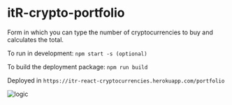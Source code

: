 # itR-crypto-portfolio
Form in which you can type the number of cryptocurrencies to buy and calculates the total.

To run in development:  `npm start -s (optional)`

To build the deployment package: `npm run build`

Deployed in `https://itr-react-cryptocurrencies.herokuapp.com/portfolio`

![logic]( http://www.itreverie.com/githubimages/itR-crypto-portfolio.png)

